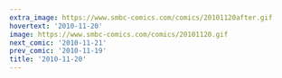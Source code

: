 ```yaml
---
extra_image: https://www.smbc-comics.com/comics/20101120after.gif
hovertext: '2010-11-20'
image: https://www.smbc-comics.com/comics/20101120.gif
next_comic: '2010-11-21'
prev_comic: '2010-11-19'
title: '2010-11-20'
---
```


